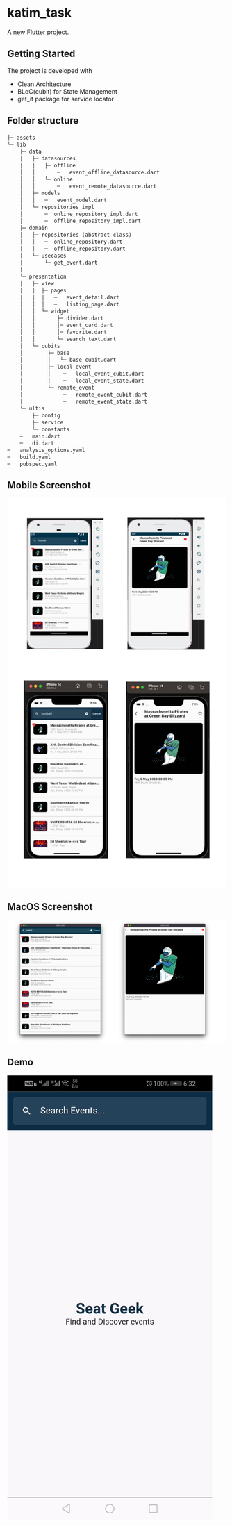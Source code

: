 # katim_task

A new Flutter project.

## Getting Started

The project is developed with

* Clean Architecture
* BLoC(cubit) for State Management
* get_it package for service locator


## Folder structure

```
├─ assets
└─ lib
    ├─ data
    │   ├─ datasources
    │   │   ├─ offline
    │   │       ─   event_offline_datasource.dart
    │   │   └─ online
    │   │       ─   event_remote_datasource.dart
    │   ├─ models
    │   │   ─   event_model.dart
    │   └─ repositories_impl
    │       ─  online_repository_impl.dart
    │       ─  offline_repository_impl.dart
    ├─ domain
    │   ├─ repositories (abstract class)
    │   │   ─  online_repository.dart
    │   │   ─  offline_repository.dart
    │   └─ usecases
    │       └─ get_event.dart
    |
    └─ presentation
    │   ├─ view
    │   │  ├─ pages
    │   │  │   ─   event_detail.dart
    │   │  │   ─   listing_page.dart
    │   │  └─ widget
    │   │       ├─ divider.dart
    │   │       │─ event_card.dart
    │   │       │─ favorite.dart
    │   │       └─ search_text.dart
    │   └─ cubits
    │        ├─ base
    │        │   └─ base_cubit.dart
    │        ├─ local_event
    │        │    ─   local_event_cubit.dart
    │        │    ─   local_event_state.dart
    │        └─ remote_event
    │             ─   remote_event_cubit.dart
    │             ─   remote_event_state.dart
    └─ ultis
        ├─ config
        ├─ service
        └─ constants
    ─   main.dart
    ─   di.dart
─   analysis_options.yaml
─   build.yaml
─   pubspec.yaml
```
## Mobile Screenshot
![](/sreanshot/mobile.jpg)

## MacOS Screenshot
![](/sreanshot/macos.png)

## Demo
![](/sreanshot/demo.gif)

